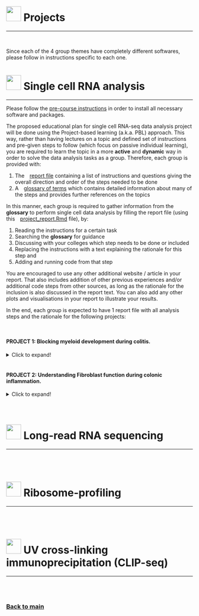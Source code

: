 # <img border="0" src="https://www.svgrepo.com/show/1025/task.svg" width="40" height="40"> Projects

***

<br/>

Since each of the 4 group themes have completely different softwares, please follow in instructions specific to each one.

# <img border="0" src="/SchoolRNA2020/logos/single_cell.png" width="40" height="40"> Single cell RNA analysis
***

Please follow the [pre-course instructions](precourse.md) in order to install all necessary software and packages.

The proposed educational plan for single cell RNA-seq data analysis project will be done using the Project-based learning (a.k.a. PBL) approach. This way, rather than having lectures on a topic and defined set of instructions and pre-given steps to follow (which focus on passive individual learning), you are required to learn the topic in a more **active** and **dynamic** way in order to solve the data analysis tasks as a group. Therefore, each group is provided with:

1. The <img border="0" src="https://static.thenounproject.com/png/67360-200.png" width="10" height="10">[report file](single_cell/code/project_report.html) containing a list of instructions and questions giving the overall direction and order of the steps needed to be done
2. A <img border="0" src="https://d1nhio0ox7pgb.cloudfront.net/_img/o_collection_png/green_dark_grey/512x512/plain/dictionary.png" width="10" height="10">[glossary of terms](single_cell/glossary/glossary_of_terms_single_cell.html) which contains detailed information about many of the steps and provides further references on the topics

In this manner, each group is required to gather information from the **glossary** to perform single cell data analysis by filling the report file (using this <img border="0" src="https://static.thenounproject.com/png/67360-200.png" width="10" height="10">[project_report.Rmd](single_cell/code/project_report.Rmd) file), by:

1. Reading the instructions for a certain task
2. Searching the **glossary** for guidance
3. Discussing with your colleges which step needs to be done or included
4. Replacing the instructions with a text explaining the rationale for this step and
5. Adding and running code from that step

You are encouraged to use any other additional website / article in your report. That also includes addition of other previous experiences and/or additional code steps from other sources, as long as the rationale for the inclusion is also discussed in the report text. You can also add any other plots and visualisations in your report to illustrate your results.

In the end, each group is expected to have 1 report file with all analysis steps and the rationale for the following projects:

<br/>

#### PROJECT 1: Blocking myeloid development during colitis.

<details>
<summary>Click to expand!</summary>

**(Background)** Ulcerative colitis (UC) is an inflammatory bowel disease (IBD) driven mainly by colonic innate inflammatory cells such as macrophages, monocytes and neutrophils (Czarnewski 2019, Skatteborg 2020). A recent study showed that patients that present higher neutrophilic/monocytic inflammatory signature (known as UC1) become refractory to both anti-TNF and anti-a4b7 integrin therapy (Czarnewski 2019, Skatteborg 2020), which leads to surgical intervention for removal of the colon. Both of these inflammatory cells are short lived and originate from the common myeloid progenitor (CMP) in the bone marrow and requires constant replenishment in order to sustain elevated cell number in the colon. Herein, our main goal is to identify potential gene candidates that can block either one or both pathways of neutrophil and monocyte differentiation in the bone marrow.

**(Main research question)** Which genes specifically drive the differentiation of 1) common myeloid progenitors, 2) Monocytes and 3) Neutrophils.

**(Importance)** Identifying such genes will allow us to: 1) perform experiment in Tamoxifen-transgenic mice where those cells can be depleted during the course of colitis. 2) find potential drugs that can inhibit those genes/pathways in order to block myeloid cell differentiation during colitis in mice (with priority to already approved drugs).

</details>

<br/>

#### PROJECT 2: Understanding Fibroblast function during colonic inflammation.

<details>
<summary>Click to expand!</summary>

  TO DO

</details>

<br/>

<br/>

# <img border="0" src="/SchoolRNA2020/logos/long_read.png" width="40" height="40"> Long-read RNA sequencing
***

<br/>

<br/>

# <img border="0" src="/SchoolRNA2020/logos/ribo_profiling.png" width="40" height="40"> Ribosome-profiling
***

<br/>

<br/>

# <img border="0" src="/SchoolRNA2020/logos/uv_crosslink_ip.png" width="40" height="40"> UV cross-linking immunoprecipitation (CLIP-seq)
***

<br/>

<br/>

### [Back to main](README.md)
